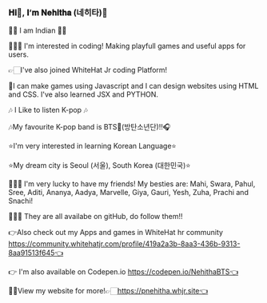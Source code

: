 ### 𝐇𝐢👋, 𝐈’𝐦 𝐍𝐞𝐡𝐢𝐭𝐡𝐚 (네히타)💜

🙋🏻‍ I am Indian 🙋🏻‍

👩🏻‍💻 I'm interested in coding! Making playfull games and useful apps for users.

👉🏻I've also joined WhiteHat Jr coding Platform!

🙂I can make games using Javascript and I can design websites using HTML and CSS. I've also learned JSX and PYTHON.

🎶 I Like to listen K-pop 🎶

🎶My favourite K-pop band is BTS💜(방탄소년단)!!🎧

⭐I'm very interested in learning Korean Language⭐

⭐My dream city is Seoul (서울), South Korea (대한민국)⭐

🙋🏻‍♀️ I'm very lucky to have my friends! My besties are: Mahi, Swara, Pahul, Sree, Aditi, Ananya, Aadya, Marvelle, Giya, Gauri, Yesh, Zuha, Prachi and Snachi!

👩🏻‍💻 They are all availabe on gitHub, do follow them!!

👉Also check out my Apps and games in WhiteHat hr community https://community.whitehatjr.com/profile/419a2a3b-8aa3-436b-9313-8aa91513f645👈

👉 I'm also available on Codepen.io https://codepen.io/NehithaBTS👈

👸🏻View my website for more!👉🏻https://pnehitha.whjr.site👈


 
